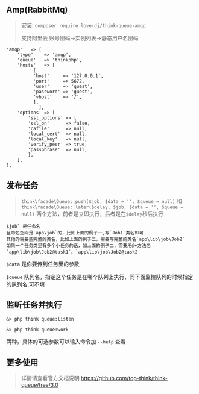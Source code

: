 

## Amp(RabbitMq)

> 安装: `composer require love-dj/think-queue-amqp`
>
> 支持阿里云 账号密码->实例列表->静态用户名密码


~~~
'amqp'   => [
    'type'    => 'amqp',
    'queue'   => 'thinkphp',
    'hosts'   => [
          [
          'host'     => '127.0.0.1',
          'port'     => 5672,
          'user'     => 'guest',
          'password' => 'guest',
          'vhost'    => '/',
          ],
    		],
    'options' => [
        'ssl_options' => [
        'ssl_on'      => false,
        'cafile'      => null,
        'local_cert'  => null,
        'local_key'   => null,
        'verify_peer' => true,
        'passphrase'  => null,
        ],
    ],
],

~~~

## 发布任务

> `think\facade\Queue::push($job, $data = '', $queue = null)` 和 `think\facade\Queue::later($delay, $job, $data = '', $queue = null)` 两个方法，前者是立即执行，后者是在`$delay`秒后执行

```
$job` 是任务名
且命名空间是`app\job`的，比如上面的例子一,写`Job1`类名即可
其他的需要些完整的类名，比如上面的例子二，需要写完整的类名`app\lib\job\Job2`
如果一个任务类里有多个小任务的话，如上面的例子二，需要用@+方法名`app\lib\job\Job2@task1`、`app\lib\job\Job2@task2
```

`$data` 是你要传到任务里的参数

`$queue` 队列名，指定这个任务是在哪个队列上执行，同下面监控队列的时候指定的队列名,可不填

## 监听任务并执行

```
&> php think queue:listen

&> php think queue:work
```

两种，具体的可选参数可以输入命令加 `--help` 查看

## 更多使用

> 详情请查看官方文档说明 https://github.com/top-think/think-queue/tree/3.0

